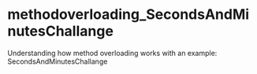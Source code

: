 # methodoverloading_SecondsAndMinutesChallange
Understanding how method overloading works with an example: SecondsAndMinutesChallange
